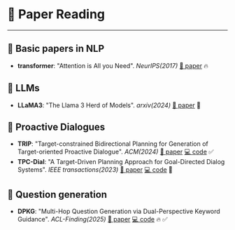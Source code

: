 # 📖 Paper Reading

---

## 🔹 Basic papers in NLP
- **transformer**: "Attention is All you Need". *NeurIPS(2017)* [📄 paper](https://arxiv.org/abs/1706.03762) 🔥 

## 🔹 LLMs
- **LLaMA3**: "The Llama 3 Herd of Models". *arxiv(2024)* [📄 paper](https://arxiv.org/abs/2407.21783?utm_source=chatgpt.com) 📌 


## 🔹 Proactive Dialogues
- **TRIP**: "Target-constrained Bidirectional Planning for Generation of Target-oriented Proactive Dialogue". *ACM(2024)* [📄 paper](https://arxiv.org/abs/2403.06063) [💻 code](https://github.com/iwangjian/TRIP) ✅
- **TPC-Dial**: "A Target-Driven Planning Approach for Goal-Directed Dialog Systems". *IEEE transactions(2023)* [📄 paper](https://drive.google.com/file/d/1ecMbad40gBQqpa0TlaKXfIzs1v382l0D/view) [💻 code](https://github.com/iwangjian/TRIP) 📌 

## 🔹 Question generation
- **DPKG**: "Multi-Hop Question Generation via Dual-Perspective Keyword Guidance". *ACL-Finding(2025)* [📄 paper](https://arxiv.org/abs/2505.15299) [💻 code](https://github.com/imaodong/DPKG) 🔥 ✅


